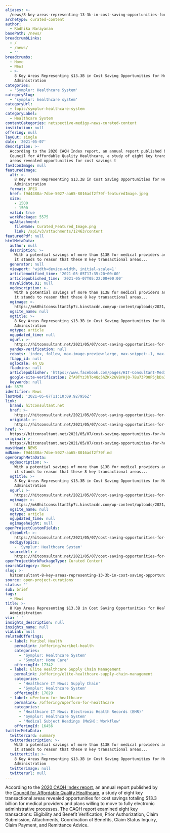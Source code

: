 ```yaml
---
aliases: >-
  /news/8-key-areas-representing-13-3b-in-cost-saving-opportunities-for-healthcare-administration
archetype: curated-content
author:
  - Radhika Narayanan
basePath: /news/
breadcrumbLinks:
  - /
  - /news/
  - ''
breadcrumbs:
  - Home
  - News
  - >-
    8 Key Areas Representing $13.3B in Cost Saving Opportunities for Healthcare
    Administration
categories:
  - 'Symplur: Healthcare System'
categorySlug:
  - 'symplur: healthcare system'
categoryUrl:
  - topic/symplur-healthcare-system
categoryLabel:
  - Healthcare System
contentCategories: netspective-medigy-news-curated-content
institution: null
offering: null
layOut: single
date: '2021-05-07'
description: >-
  According to the 2020 CAQH Index report, an annual report published by the
  Council for Affordable Quality Healthcare, a study of eight key transactional
  areas revealed opportunities for cost savings t
favIconImage: null
featuredImage:
  alt: >-
    8 Key Areas Representing $13.3B in Cost Saving Opportunities for Healthcare
    Administration
  format: JPEG
  href: f9d4480a-7dbe-5027-aa65-8016adf2f79f-featuredImage.jpeg
  size:
    - 1500
    - 1500
  valid: true
  workPackage: 5575
  wpAttachment:
    fileName: Curated_Featured_Image.png
    link: /api/v3/attachments/12463/content
featuredPdf: null
htmlMetaData:
  author: null
  description: >-
    With a potential savings of more than $13B for medical providers and plans,
    it stands to reason that these 8 key transactional areas...
  generator: null
  viewport: 'width=device-width, initial-scale=1'
  articlemodified_time: '2021-05-05T17:35:20+00:00'
  articlepublished_time: '2021-05-07T05:22:00+00:00'
  msvalidate.01: null
  ogdescription: >-
    With a potential savings of more than $13B for medical providers and plans,
    it stands to reason that these 8 key transactional areas...
  ogimage: >-
    https://mk0hitconsultan2lp7c.kinstacdn.com/wp-content/uploads/2021/05/Scott-Overholt-Headshot-1500x1500.png
  ogsite_name: null
  ogtitle: >-
    8 Key Areas Representing $13.3B in Cost Saving Opportunities for Healthcare
    Administration
  ogtype: article
  ogupdated_time: null
  ogurl: >-
    https://hitconsultant.net/2021/05/07/cost-saving-opportunities-for-healthcare-administration/
  yandex-verification: null
  robots: 'index, follow, max-image-preview:large, max-snippet:-1, max-video-preview:-1'
  fbapp_id: null
  oglocale: en_US
  fbadmins: null
  articlepublisher: 'https://www.facebook.com/pages/HIT-Consultant-Media/302199219847409'
  google-site-verification: ZfA9TYzJhTo4Qq5hZKk2GVBYHj0-7Bu73PO0P5jbDaI
  keywords: null
id: 5575
identifier: News
lastMod: '2021-05-07T11:10:09.927956Z'
link:
  brand: hitconsultant.net
  href: >-
    https://hitconsultant.net/2021/05/07/cost-saving-opportunities-for-healthcare-administration/#.YJUU1rVKhPY
  original: >-
    https://hitconsultant.net/2021/05/07/cost-saving-opportunities-for-healthcare-administration/#.YJUU1rVKhPY
href: >-
  https://hitconsultant.net/2021/05/07/cost-saving-opportunities-for-healthcare-administration/#.YJUU1rVKhPY
original: >-
  https://hitconsultant.net/2021/05/07/cost-saving-opportunities-for-healthcare-administration/#.YJUU1rVKhPY
mastHead: NEWS
mdName: f9d4480a-7dbe-5027-aa65-8016adf2f79f.md
openGraphMetaData:
  ogdescription: >-
    With a potential savings of more than $13B for medical providers and plans,
    it stands to reason that these 8 key transactional areas...
  ogtitle: >-
    8 Key Areas Representing $13.3B in Cost Saving Opportunities for Healthcare
    Administration
  ogurl: >-
    https://hitconsultant.net/2021/05/07/cost-saving-opportunities-for-healthcare-administration/
  ogimage: >-
    https://mk0hitconsultan2lp7c.kinstacdn.com/wp-content/uploads/2021/05/Scott-Overholt-Headshot-1500x1500.png
  ogsite_name: null
  ogtype: article
  ogupdated_time: null
  ogimageheight: null
openProjectCustomFields:
  cleanUrl: >-
    https://hitconsultant.net/2021/05/07/cost-saving-opportunities-for-healthcare-administration/#.YJUU1rVKhPY
  medigyTopics:
    - 'Symplur: Healthcare System'
  sourceUrl: >-
    https://hitconsultant.net/2021/05/07/cost-saving-opportunities-for-healthcare-administration/#.YJUU1rVKhPY
openProjectWorkPackageType: Curated Content
searchCategory: News
slug: >-
  hitconsultant-8-key-areas-representing-13-3b-in-cost-saving-opportunities-for-healthcare-administration
source: open-project-curations
status: ''
sub: brief
tags:
  - News
title: >-
  8 Key Areas Representing $13.3B in Cost Saving Opportunities for Healthcare
  Administration
via: ' '
insights_description: null
insights_name: null
viaLink: null
relatedOfferings:
  - label: Maribel Health
    permalink: /offering/maribel-health
    categories:
      - 'Symplur: Healthcare System'
      - 'Symplur: Home Care'
    offeringId: 17342
  - label: Elite Healthcare Supply Chain Management
    permalink: /offering/elite-healthcare-supply-chain-management
    categories:
      - 'Healthcare IT News: Supply Chain'
      - 'Symplur: Healthcare System'
    offeringId: 17029
  - label: uPerform for healthcare
    permalink: /offering/uperform-for-healthcare
    categories:
      - 'Healthcare IT News: Electronic Health Records (EHR)'
      - 'Symplur: Healthcare System'
      - 'Medical Subject Headings (MeSH): Workflow'
    offeringId: 16456
twitterMetaData:
  twittercard: summary
  twitterdescription: >-
    With a potential savings of more than $13B for medical providers and plans,
    it stands to reason that these 8 key transactional areas...
  twittertitle: >-
    8 Key Areas Representing $13.3B in Cost Saving Opportunities for Healthcare
    Administration
  twitterimage: null
  twitterurl: null
---
```

<p>According to the <a href="https://www.caqh.org/sites/default/files/explorations/index/2020-caqh-index.pdf">2020 CAQH Index report</a>, an annual report published by the <a href="http://caqh.org/">Council for Affordable Quality Healthcare</a>, a study of eight key transactional areas revealed opportunities for cost savings totaling $13.3 billion for medical providers and plans willing to move to fully electronic administrative processes. The CAQH report examined eight key transactions: Eligibility and Benefit Verification, Prior Authorization, Claim Submission, Attachments, Coordination of Benefits, Claim Status Inquiry, Claim Payment, and Remittance Advice.</p>